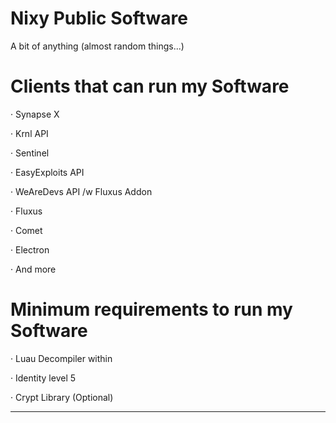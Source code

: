 # Nixy Public Software

A bit of anything (almost random things...)

# Clients that can run my Software

· Synapse X

· Krnl API

· Sentinel

· EasyExploits API

· WeAreDevs API /w Fluxus Addon

· Fluxus

· Comet

· Electron

· And more


# Minimum requirements to run my Software

· Luau Decompiler within

· Identity level 5

· Crypt Library (Optional)

___________________________________
